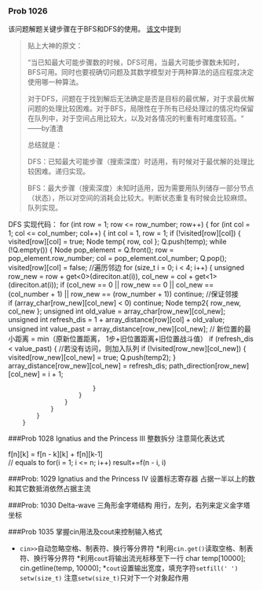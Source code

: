 ### Prob 1026
该问题解题关键步骤在于BFS和DFS的使用。
[该文](http://www.csdn123.com/html/mycsdn20140110/ef/eff538bb46dfeb69fd9076e3ddbe2246.html)中提到

> 贴上大神的原文：
> 
> “当已知最大可能步骤数的时候，DFS可用，当最大可能步骤数未知时，BFS可用。同时也要视确切问题及其数学模型对于两种算法的适应程度决定使用哪一种算法。
> 
> 对于DFS，问题在于找到解后无法确定是否是目标的最优解，对于求最优解问题的处理比较困难。对于BFS，局限性在于所有已经处理过的情况均保留在队列中，对于空间占用比较大，以及对各情况的判重有时难度较高。“                        ——by渣渣
> 
> 总结就是：
> 
> DFS：已知最大可能步骤（搜索深度）时适用，有时候对于最优解的处理比较困难。递归实现。
> 
> BFS：最大步骤（搜索深度）未知时适用，因为需要用队列储存一部分节点（状态），所以对空间的消耗会比较大。判断状态重复有时候会比较麻烦。队列实现。

DFS 实现代码：
		for (int row = 1; row <= row_number; row++)
		{
			for (int col = 1; col <= col_number; col++)
			{
				int col = 1, row = 1;
				if (!visited[row][col])
				{
					visited[row][col] = true;
					Node temp{ row, col };
					Q.push(temp);
					while (!Q.empty())
					{
						Node pop_element = Q.front();
						row = pop_element.row_number;
						col = pop_element.col_number;
						Q.pop();
						visited[row][col] = false;
            //遍历邻边
						for (size_t i = 0; i < 4; i++)
						{
							unsigned row_new = row + get<0>(direciton.at(i)), col_new = col + get<1>(direciton.at(i));
							if (col_new == 0 || row_new == 0 || col_new == (col_number + 1) || row_new == (row_number + 1))
								continue;
							//保证邻接	
							if (array_char[row_new][col_new] < 0)
								continue;
							Node temp2{ row_new, col_new };
							unsigned int old_value = array_char[row_new][col_new];
							unsigned int refresh_dis = 1 + array_distance[row][col] + old_value;
							unsigned int value_past = array_distance[row_new][col_new];
							// 新位置的最小距离 = min（原新位置距离， 1步+旧位置距离+旧位置战斗值）
							if (refresh_dis < value_past)
							{
							  //若没有访问，则加入队列
								if (!visited[row_new][col_new])
								{
									visited[row_new][col_new] = true;
									Q.push(temp2);
								}
								array_distance[row_new][col_new] = refresh_dis;
								path_direction[row_new][col_new] = i + 1;

							}
						}
					}
				}
			}
		}

###Prob 1028 Ignatius and the Princess III 整数拆分
注意简化表达式

  f[n][k] = f[n - k][k] + f[n][k-1]  
    // equals to for(i = 1; i <= n; i++) result+=f(n - i, i)


###Prob: 1029 Ignatius and the Princess IV
设置标志寄存器
占据一半以上的数和其它数抵消依然占据主流


###Prob: 1030 Delta-wave 三角形金字塔结构
用行，左列，右列来定义金字塔坐标


###Prob 1035
掌握cin用法及cout来控制输入格式
* `cin>>`自动忽略空格、制表符、换行等分界符
*利用`cin.get()`读取空格、制表符、换行等分界符
*利用`cout`将输出流光标移至下一行
  char temp[10000];
  cin.getline(temp, 10000);
*`cout`设置输出宽度，填充字符`setfill(' ')` `setw(size_t)`
注意`setw(size_t)`只对下一个对象起作用

